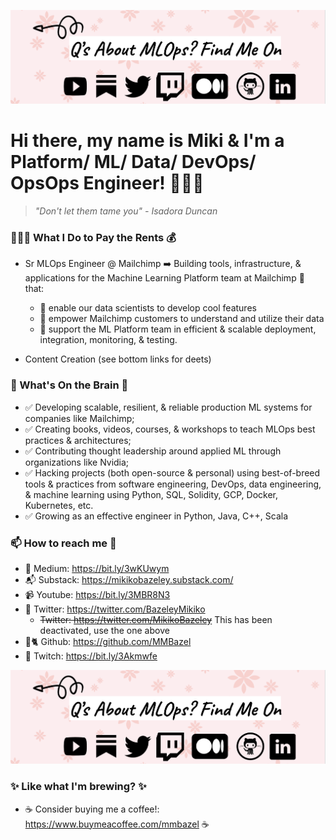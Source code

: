 <!--
**MMBazel/MMBazel** is a ✨ _special_ ✨ repository because its `README.md` (this file) appears on your GitHub profile.

Here are some ideas to get you started:

-->
![alt text](https://github.com/MMBazel/MMBazel/blob/master/Screen%20Shot%202022-09-03%20at%203.10.23%20PM.png)

# Hi there, my name is Miki & I'm a Platform/ ML/ Data/ DevOps/ OpsOps Engineer! 👩🏻‍💻 
> _"Don't let them tame you" - Isadora Duncan_



### 👩🏻‍💻 What I Do to Pay the Rents 💰 

* Sr MLOps Engineer @ Mailchimp ➡️ Building tools, infrastructure, & applications for the Machine Learning Platform team at Mailchimp 🐒 that: 
     * 🙉    enable our data scientists to develop cool features
     * 🙈    empower Mailchimp customers to understand and utilize their data
     * 🙊    support the ML Platform team in efficient & scalable deployment, integration, monitoring, & testing. 


* Content Creation (see bottom links for deets)
  

### 🤔  What's On the Brain 🧠 

* ✅ Developing scalable, resilient, & reliable production ML systems for companies like Mailchimp;
* ✅ Creating books, videos, courses, & workshops to teach MLOps best practices & architectures;
* ✅ Contributing thought leadership around applied ML through organizations like Nvidia;
* ✅ Hacking projects (both open-source & personal) using best-of-breed tools & practices from software engineering, DevOps, data engineering, & machine learning using Python, SQL, Solidity, GCP, Docker, Kubernetes, etc.
* ✅ Growing as an effective engineer in Python, Java, C++, Scala


### 📫 How to reach me 💬 

* 📝 Medium: https://bit.ly/3wKUwym
* 📬 Substack: https://mikikobazeley.substack.com/
* 📹 Youtube: https://bit.ly/3MBR8N3
* 🐥 Twitter: https://twitter.com/BazeleyMikiko
    * ~~Twitter: https://twitter.com/MikikoBazeley~~ This has been deactivated, use the one above
* 🐙🐈 Github: https://github.com/MMBazel
* 👾 Twitch: https://bit.ly/3Akmwfe

  
  
![alt text](https://github.com/MMBazel/MMBazel/blob/master/Screen%20Shot%202022-09-03%20at%203.10.23%20PM.png) 
 

### ✨ Like what I'm brewing? ✨
  * ☕ Consider buying me a coffee!: https://www.buymeacoffee.com/mmbazel ☕
